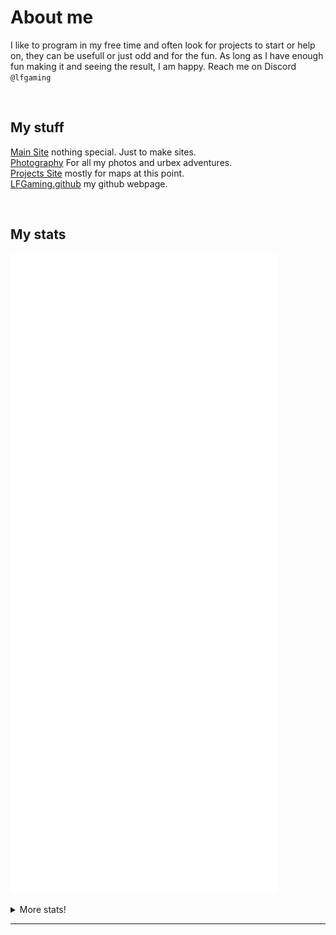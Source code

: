 # About me

I like to program in my free time and often look for projects to start or help on, they can be usefull or just odd and for the fun. As long as I have enough fun making it and seeing the result, I am happy. Reach me on Discord `@lfgaming`

<br>

## My stuff
[Main Site] nothing special. Just to make sites.<br/>
[Photography] For all my photos and urbex adventures. <br/>
[Projects Site] mostly for maps at this point. <br/>
[LFGaming.github] my github webpage.
<!-- [Ingress blog] a blog about the game Ingress. <br> -->
<br/>

## My stats
<!--![Metrics](https://metrics.lecoq.io/LFGaming?template=classic&introduction=1&languages=1&lines=1&introduction.title=true&languages.colors=github&languages.threshold=0%25&config.timezone=Europe%2FAmsterdam)-->
![Metrics](https://github.com/LFGaming/LFGaming/blob/master/github-metrics.svg)

<details>
 <summary>More stats!</summary>
<br>
 
[![LFGaming's GitHub stats](https://github-readme-stats.vercel.app/api?username=LFGaming&count_private=true&show_icons=true&theme=tokyonight)](https://github.com/LFGaming)

[![Top Langs](https://github-readme-stats.vercel.app/api/top-langs/?username=LFGaming&theme=tokyonight)](https://github.com/LFGaming)

[![Top Langs](https://github-readme-stats.vercel.app/api/top-langs/?username=LFGaming&theme=tokyonight&layout=compact)](https://github.com/LFGaming)

[![LFGaming's wakatime stats](https://github-readme-stats.vercel.app/api/wakatime?username=LFGaming&theme=tokyonight)](https://github.com/LFGaming)
</details>

---


<br>
<br/>

[Main Site]: https://LFGaming.nl
[Photography]: https://LFGaming.nl/photography
[Projects Site]: https://LFGaming.nl/projects
[Ingress Blog]: https://Ingress.LFGaming.nl
[LFGaming.github]: https://lfgaming.github.io/
